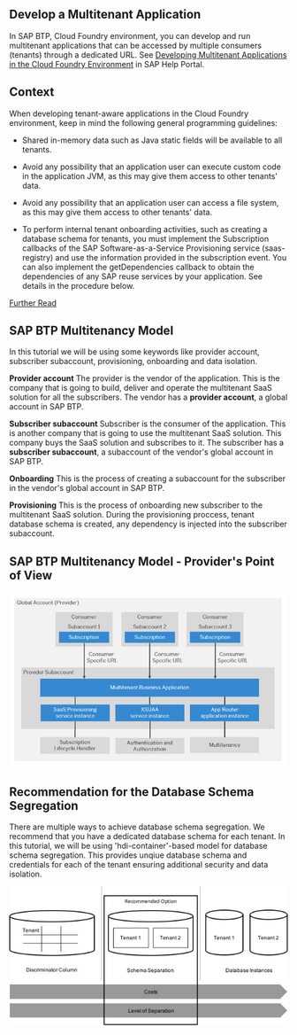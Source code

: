 ## Develop a Multitenant Application

In SAP BTP, Cloud Foundry environment, you can develop and run multitenant applications that can be accessed by multiple consumers (tenants) through a dedicated URL. See [Developing Multitenant Applications in the Cloud Foundry Environment](https://help.sap.com/docs/BTP/65de2977205c403bbc107264b8eccf4b/5e8a2b74e4f2442b8257c850ed912f48.html?version=Cloud) in SAP Help Portal.

## Context
When developing tenant-aware applications in the Cloud Foundry environment, keep in mind the following general programming guidelines:

- Shared in-memory data such as Java static fields will be available to all tenants.

- Avoid any possibility that an application user can execute custom code in the application JVM, as this may give them access to other tenants' data.

- Avoid any possibility that an application user can access a file system, as this may give them access to other tenants' data.

- To perform internal tenant onboarding activities, such as creating a database schema for tenants, you must implement the Subscription callbacks of the SAP Software-as-a-Service Provisioning service (saas-registry) and use the information provided in the subscription event. You can also implement the getDependencies callback to obtain the dependencies of any SAP reuse services by your application. See details in the procedure below.

[Further Read](https://help.sap.com/products/BTP/65de2977205c403bbc107264b8eccf4b/ff540477f5404e3da2a8ce23dcee602a.html)

## SAP BTP Multitenancy Model

In this tutorial we will be using some keywords like provider account, subscriber subaccount, provisioning, onboarding and data isolation. 

**Provider account** 
The provider is the vendor of the application. This is the company that is going to build, deliver and operate the multitenant SaaS solution for all the subscribers. The vendor has a **provider account**, a global account in SAP BTP.

**Subscriber subaccount** 
Subscriber is the consumer of the application. This is another company that is going to use the multitenant SaaS solution. This company buys the SaaS solution and subscribes to it. The subscriber has a **subscriber subaccount**, a subaccount of the vendor's global account in SAP BTP.

**Onboarding**
This is the process of creating a subaccount for the subscriber in the vendor's global account in SAP BTP.

**Provisioning** 
This is the process of onboarding new subscriber to the multitenant SaaS solution. During the provisioning proccess, tenant database schema is created, any dependency is injected into the subscriber subaccount.

## SAP BTP Multitenancy Model - Provider's Point of View 
![Account Model](./images/accountmodel.png)

## Recommendation for the Database Schema Segregation

There are multiple ways to achieve database schema segregation. We recommend that you have a dedicated database schema for each tenant. In this tutorial, we will be using 'hdi-container'-based model for database schema segregation. This provides unqiue database schema and credentials for each of the tenant ensuring additional security and data isolation.

![Database schema recommendation](./images/tenantdataseperation.jpeg)
